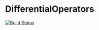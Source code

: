 # DifferentialOperators

[![Build Status](https://github.com/jguterl/DifferentialOperators.jl/actions/workflows/CI.yml/badge.svg?branch=main)](https://github.com/jguterl/DifferentialOperators.jl/actions/workflows/CI.yml?query=branch%3Amain)
